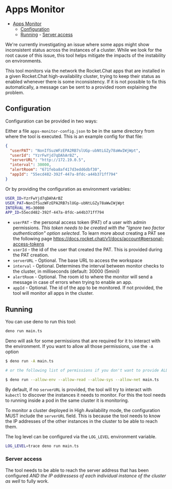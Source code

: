 # Apps Monitor

<!--toc:start-->

- [Apps Monitor](#apps-monitor)
  - [Configuration](#configuration)
  - [Running](#running) - [Server access](#server-access)
  <!--toc:end-->

We're currently investigating an issue where some apps might show inconsistent status across the instances of a cluster. While we look for the root cause of this issue, this tool helps mitigate the impacts of the instability on environments.

This tool monitors via the network the Rocket.Chat apps that are installed in a given Rocket.Chat high-availability cluster, trying to keep their status as enabled whenever there is some inconsistency. If it is not possible to fix this automatically, a message can be sent to a provided room explaining the problem.

## Configuration

Configuration can be provided in two ways:

Either a file `apps-monitor-config.json` to be in the same directory from where the tool is executed.
This is an example config for that file:

```json
{
  "userPAT": "NonIfSuzWFzEPA2RB7slUGp-ubNtLGZy78aWwIWjWpt",
  "userId": "YzrFwYjd7qDAhArBZ",
  "serverURL": "http://172.19.0.5",
  "interval": 30000,
  "alertRoom": "671feba8af417d3edd6dbf30",
  "appId": "55ecd482-392f-447a-8fdc-a44b371ff794"
}
```

Or by providing the configuration as environment variables:

```sh
USER_ID=YzrFwYjd7qDAhArBZ
USER_PAT=NonIfSuzWFzEPA2RB7slUGp-ubNtLGZy78aWwIWjWpt
INTERVAL_MS=30000
APP_ID=55ecd482-392f-447a-8fdc-a44b371ff794
```

- `userPAT` - the personal access token (PAT) of a user with admin permissions. _This token needs to be created with the "Ignore two factor authentication" option selected_. To learn more about creating a PAT see the following page <https://docs.rocket.chat/v1/docs/account#personal-access-tokens>
- `userId` - the id of the user that created the PAT. This is provided during the PAT creation.
- `serverURL` - Optional. The base URL to access the workspace
- `interval` - Optional. Determines the interval between monitor checks to the cluster, in milliseconds (default: 30000 (5min))
- `alertRoom` - Optional. The room id to where the monitor will send a message in case of errors when trying to enable an app.
- `appId` - Optional. The id of the app to be monitored. If not provided, the tool will monitor all apps in the cluster.

## Running

You can use deno to run this tool:

```sh
deno run main.ts
```

Deno will ask for some permissions that are required for it to interact with the environment. If you want to allow all those permissions, use the `-A` option

```sh
$ deno run -A main.ts

# or the following list of permissions if you don't want to provide ALL available

$ deno run --allow-env --allow-read --allow-sys --allow-net main.ts
```

By default, if no `serverURL` is provided, the tool will try to interact with `kubectl` to discover the instances it needs to monitor. For this the tool needs to running inside a pod in the same cluster it is monitoring.

To monitor a cluster deployed in High Availability mode, the configuration MUST include the `serverURL` field. This is because the tool needs to know the IP addresses of the other instances in the cluster to be able to reach them.

The log level can be configured via the `LOG_LEVEL` environment variable.

```sh
LOG_LEVEL=trace deno run main.ts
```

### Server access

The tool needs to be able to reach the server address that has been configured _AND the IP addressess of each individual instance of the cluster as well_ to fully work.
